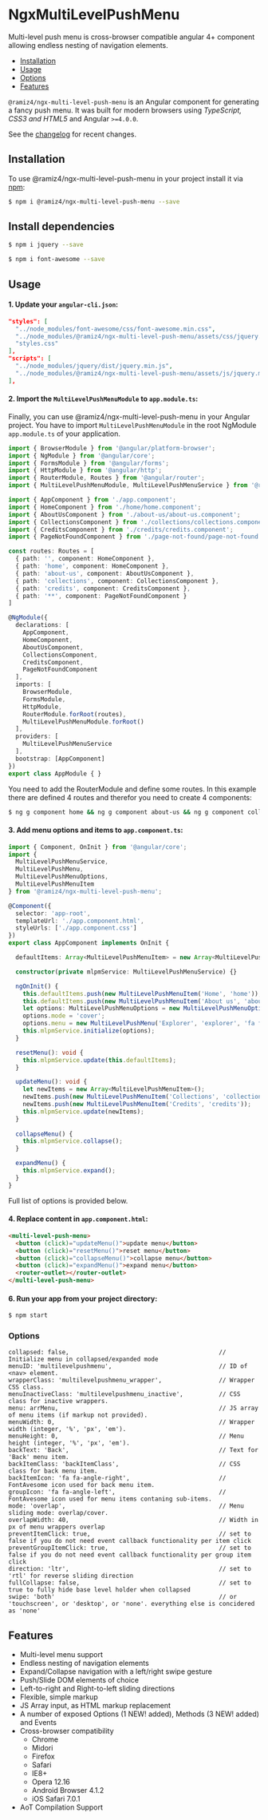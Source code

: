# NgxMultiLevelPushMenu

Multi-level push menu is cross-browser compatible angular 4+ component allowing endless nesting of navigation elements.

* [Installation](#installation)
* [Usage](#usage)
* [Options](#options)
* [Features](#features)

`@ramiz4/ngx-multi-level-push-menu` is an Angular component for generating a fancy push menu. It was built for modern browsers using _TypeScript, CSS3 and HTML5_ and Angular `>=4.0.0`.

See the [changelog](https://github.com/ramiz4/ngx-multi-level-push-menu/releases) for recent changes.


## Installation
To use @ramiz4/ngx-multi-level-push-menu in your project install it via [npm](https://www.npmjs.com/package/@ramiz4/ngx-multi-level-push-menu):
```bash
$ npm i @ramiz4/ngx-multi-level-push-menu --save
```

## Install dependencies
```bash
$ npm i jquery --save
```

```bash
$ npm i font-awesome --save
```

## Usage

#### 1. Update your `angular-cli.json`:
```json
"styles": [
  "../node_modules/font-awesome/css/font-awesome.min.css",
  "../node_modules/@ramiz4/ngx-multi-level-push-menu/assets/css/jquery.multilevelpushmenu.min.css",
  "styles.css"
],
"scripts": [
  "../node_modules/jquery/dist/jquery.min.js",
  "../node_modules/@ramiz4/ngx-multi-level-push-menu/assets/js/jquery.multilevelpushmenu.min.js"
],
```

#### 2. Import the `MultiLevelPushMenuModule` to `app.module.ts`:
Finally, you can use @ramiz4/ngx-multi-level-push-menu in your Angular project. You have to import `MultiLevelPushMenuModule` in the root NgModule `app.module.ts` of your application.

```ts
import { BrowserModule } from '@angular/platform-browser';
import { NgModule } from '@angular/core';
import { FormsModule } from '@angular/forms';
import { HttpModule } from '@angular/http';
import { RouterModule, Routes } from '@angular/router';
import { MultiLevelPushMenuModule, MultiLevelPushMenuService } from '@ramiz4/ngx-multi-level-push-menu';

import { AppComponent } from './app.component';
import { HomeComponent } from './home/home.component';
import { AboutUsComponent } from './about-us/about-us.component';
import { CollectionsComponent } from './collections/collections.component';
import { CreditsComponent } from './credits/credits.component';
import { PageNotFoundComponent } from './page-not-found/page-not-found.component';

const routes: Routes = [
  { path: '', component: HomeComponent },
  { path: 'home', component: HomeComponent },
  { path: 'about-us', component: AboutUsComponent },
  { path: 'collections', component: CollectionsComponent },
  { path: 'credits', component: CreditsComponent },
  { path: '**', component: PageNotFoundComponent }
]

@NgModule({
  declarations: [
    AppComponent,
    HomeComponent,
    AboutUsComponent,
    CollectionsComponent,
    CreditsComponent,
    PageNotFoundComponent
  ],
  imports: [
    BrowserModule,
    FormsModule,
    HttpModule,
    RouterModule.forRoot(routes),
    MultiLevelPushMenuModule.forRoot()
  ],
  providers: [
    MultiLevelPushMenuService
  ],
  bootstrap: [AppComponent]
})
export class AppModule { }
```

You need to add the RouterModule and define some routes. In this example there are defined 4 routes and therefor you need to create 4 components:

```bash
$ ng g component home && ng g component about-us && ng g component collections && ng g component credits && ng g component page-not-found
```

#### 3. Add menu options and items to `app.component.ts`:
```ts
import { Component, OnInit } from '@angular/core';
import { 
  MultiLevelPushMenuService, 
  MultiLevelPushMenu, 
  MultiLevelPushMenuOptions, 
  MultiLevelPushMenuItem 
} from '@ramiz4/ngx-multi-level-push-menu';

@Component({
  selector: 'app-root',
  templateUrl: './app.component.html',
  styleUrls: ['./app.component.css']
})
export class AppComponent implements OnInit {

  defaultItems: Array<MultiLevelPushMenuItem> = new Array<MultiLevelPushMenuItem>();

  constructor(private mlpmService: MultiLevelPushMenuService) {}

  ngOnInit() {
    this.defaultItems.push(new MultiLevelPushMenuItem('Home', 'home'));
    this.defaultItems.push(new MultiLevelPushMenuItem('About us', 'about-us'));
    let options: MultiLevelPushMenuOptions = new MultiLevelPushMenuOptions();
    options.mode = 'cover';
    options.menu = new MultiLevelPushMenu('Explorer', 'explorer', 'fa fa-reorder', this.defaultItems);
    this.mlpmService.initialize(options);
  }

  resetMenu(): void {
    this.mlpmService.update(this.defaultItems);
  }

  updateMenu(): void {
    let newItems = new Array<MultiLevelPushMenuItem>();
    newItems.push(new MultiLevelPushMenuItem('Collections', 'collections'));
    newItems.push(new MultiLevelPushMenuItem('Credits', 'credits'));
    this.mlpmService.update(newItems);
  }
  
  collapseMenu() {
    this.mlpmService.collapse();
  }

  expandMenu() {
    this.mlpmService.expand();
  }
}
```
Full list of options is provided below.

#### 4. Replace content in `app.component.html`:
```html
<multi-level-push-menu>
  <button (click)="updateMenu()">update menu</button>
  <button (click)="resetMenu()">reset menu</button>
  <button (click)="collapseMenu()">collapse menu</button>
  <button (click)="expandMenu()">expand menu</button>
  <router-outlet></router-outlet>
</multi-level-push-menu>
```


#### 6. Run your app from your project directory:
```bash
$ npm start
```

### Options

    collapsed: false,                                          // Initialize menu in collapsed/expanded mode
    menuID: 'multilevelpushmenu',                              // ID of <nav> element.
    wrapperClass: 'multilevelpushmenu_wrapper',                // Wrapper CSS class.
    menuInactiveClass: 'multilevelpushmenu_inactive',          // CSS class for inactive wrappers.
    menu: arrMenu,                                             // JS array of menu items (if markup not provided).
    menuWidth: 0,                                              // Wrapper width (integer, '%', 'px', 'em').
    menuHeight: 0,                                             // Menu height (integer, '%', 'px', 'em').
    backText: 'Back',                                          // Text for 'Back' menu item.
    backItemClass: 'backItemClass',                            // CSS class for back menu item.
    backItemIcon: 'fa fa-angle-right',                         // FontAvesome icon used for back menu item.
    groupIcon: 'fa fa-angle-left',                             // FontAvesome icon used for menu items contaning sub-items.
    mode: 'overlap',                                           // Menu sliding mode: overlap/cover.
    overlapWidth: 40,                                          // Width in px of menu wrappers overlap
    preventItemClick: true,                                    // set to false if you do not need event callback functionality per item click
    preventGroupItemClick: true,                               // set to false if you do not need event callback functionality per group item click
    direction: 'ltr',                                          // set to 'rtl' for reverse sliding direction
    fullCollapse: false,                                       // set to true to fully hide base level holder when collapsed
    swipe: 'both'                                              // or 'touchscreen', or 'desktop', or 'none'. everything else is concidered as 'none'


## Features
- Multi-level menu support
- Endless nesting of navigation elements
- Expand/Collapse navigation with a left/right swipe gesture
- Push/Slide DOM elements of choice
- Left-to-right and Right-to-left sliding directions
- Flexible, simple markup
- JS Array input, as HTML markup replacement
- A number of exposed Options (1 NEW! added), Methods (3 NEW! added) and Events
- Cross-browser compatibility
    - Chrome
    - Midori
    - Firefox
    - Safari
    - IE8+
    - Opera 12.16
    - Android Browser 4.1.2
    - iOS Safari 7.0.1
- AoT Compilation Support
